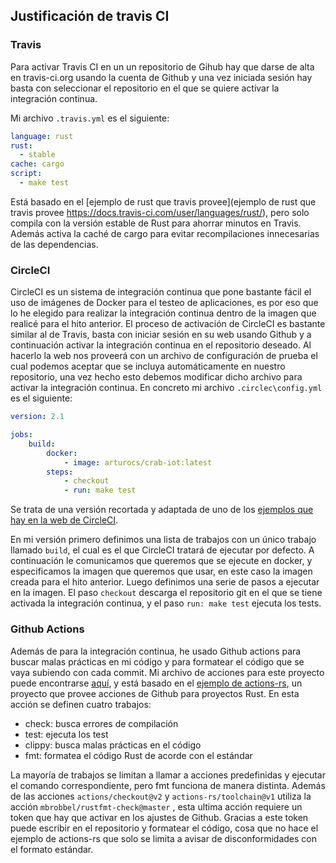 ## Justificación de travis CI



### Travis

Para activar Travis CI en un un repositorio de Gihub hay que darse de alta en travis-ci.org usando la cuenta de Github y una vez iniciada sesión hay basta con seleccionar el repositorio en el que se quiere activar la integración continua.

Mi archivo `.travis.yml` es el siguiente:

```yaml
language: rust
rust:
  - stable
cache: cargo
script:
  - make test
```



Está basado en el [ejemplo de rust que travis provee](ejemplo de rust que travis provee https://docs.travis-ci.com/user/languages/rust/), pero solo compila con la versión estable de Rust para ahorrar minutos en Travis. Además activa la caché de cargo para evitar recompilaciones innecesarias de las dependencias. 



### CircleCI

CircleCI es un sistema de integración continua que pone bastante fácil el uso de imágenes de Docker para el testeo de aplicaciones, es por eso que lo he elegido para realizar la integración continua dentro de la imagen que realicé para el hito anterior. El proceso de activación de CircleCI es bastante similar al de Travis, basta con iniciar sesión en su web usando Github y a continuación activar la integración continua en el repositorio deseado. Al hacerlo la web nos proveerá con un archivo de configuración de prueba el cual podemos aceptar que se incluya automáticamente en nuestro repositorio, una vez hecho esto debemos modificar dicho archivo para activar la integración continua. En concreto mi archivo `.circlec\config.yml` es el siguiente:

```yaml
version: 2.1

jobs:
    build:
        docker:
            - image: arturocs/crab-iot:latest
        steps:
            - checkout
            - run: make test

```

Se trata de una versión recortada y adaptada de uno de los [ejemplos que hay en la web de CircleCI](https://circleci.com/docs/2.0/sample-config/). 

En mi versión primero definimos una lista de trabajos con un único trabajo llamado `build`, el cual es el que CircleCI tratará de ejecutar por defecto. A continuación le comunicamos que queremos que se ejecute en docker, y especificamos la imagen que queremos que usar, en este caso la imagen creada para el hito anterior. Luego definimos una serie de pasos a ejecutar en la imagen. El paso `checkout` descarga el repositorio git en el que se tiene activada la integración continua,  y el paso `run: make test` ejecuta los tests.



### Github Actions

Además de para la integración continua, he usado Github actions para buscar malas prácticas en mi código y para formatear el código que se vaya subiendo con cada commit. Mi archivo de acciones para este proyecto puede encontrarse [aquí](https://github.com/arturocs/crab-iot/blob/master/.github/workflows/rust.yml), y está basado en el [ejemplo de actions-rs](https://github.com/actions-rs/meta/blob/master/recipes/quickstart.md), un proyecto que provee acciones de Github para proyectos Rust.  En esta acción se definen cuatro trabajos:

* check: busca errores de compilación
* test: ejecuta los test
* clippy: busca malas prácticas en el código
* fmt: formatea el código Rust de acorde con el estándar

La mayoría de trabajos se limitan a llamar a acciones predefinidas y ejecutar el comando correspondiente, pero fmt funciona de manera distinta. Además de las acciones `actions/checkout@v2` y `actions-rs/toolchain@v1` utiliza la acción `mbrobbel/rustfmt-check@master` , esta ultima acción requiere un token que hay que activar en los ajustes de Github. Gracias a este token puede escribir en el repositorio y formatear el código, cosa que no hace el ejemplo de actions-rs que solo se limita a avisar de disconformidades con el formato estándar.

